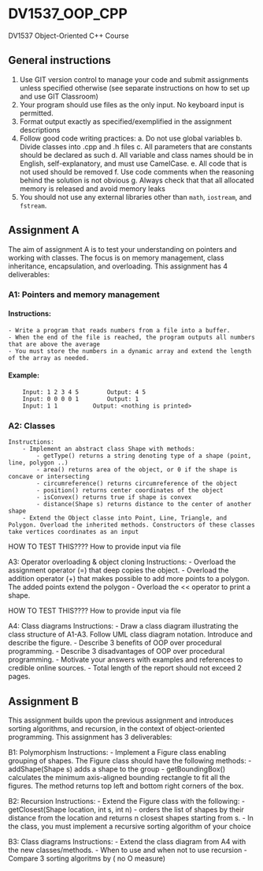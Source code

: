 # DV1537_OOP_CPP
DV1537 Object-Oriented C++ Course




## General instructions

1. Use GIT version control to manage your code and submit assignments unless specified otherwise (see separate instructions on how to set up and use GIT Classroom)
2. Your program should use files as the only input. No keyboard input is permitted.
3. Format output exactly as specified/exemplified in the assignment descriptions
3. Follow good code writing practices:
	a. Do not use global variables
	b. Divide classes into .cpp and .h files
	c. All parameters that are constants should be declared as such
	d. All variable and class names should be in English, self-explanatory, and must use CamelCase. 
	e. All code that is not used should be removed
	f. Use code comments when the reasoning behind the solution is not obvious
	g. Always check that that all allocated memory is released and avoid memory leaks
4. You should not use any external libraries other than `math`, `iostream`, and `fstream`. 



## Assignment A

The aim of assignment A is to test your understanding on pointers and working with classes. The focus
is on memory management, class inheritance, encapsulation, and overloading. This assignment has 4 deliverables:

### A1: Pointers and memory management

#### Instructions:
	- Write a program that reads numbers from a file into a buffer. 
	- When the end of the file is reached, the program outputs all numbers that are above the average
	- You must store the numbers in a dynamic array and extend the length of the array as needed.

#### Example:
```
	Input: 1 2 3 4 5		Output: 4 5
	Input: 0 0 0 0 1		Output: 1
	Input: 1 1			Output: <nothing is printed> 
```

### A2: Classes
	Instructions:
		- Implement an abstract class Shape with methods:
			- getType() returns a string denoting type of a shape (point, line, polygon ..)
			- area() returns area of the object, or 0 if the shape is concave or intersecting
			- circumreference() returns circumreference of the object
			- position() returns center coordinates of the object
			- isConvex() returns true if shape is convex
			- distance(Shape s) returns distance to the center of another shape
		- Extend the Object classe into Point, Line, Triangle, and Polygon. Overload the inherited methods. Constructors of these classes take vertices coordinates as an input

HOW TO TEST THIS???? How to provide input via file


A3: Operator overloading & object cloning
	Instructions:
		- Overload the assignment operator (=) that deep copies the object. 
		- Overload the addition operator (+) that makes possible to add more points to a polygon. The added points extend the polygon
		- Overload the << operator to print a shape.
		
HOW TO TEST THIS???? How to provide input via file


A4: Class diagrams
	Instructions:
		- Draw a class diagram illustrating the class structure of A1-A3. Follow UML class diagram notation. Introduce and describe the figure.
		- Describe 3 benefits of OOP over procedural programming.
		- Describe 3 disadvantages of OOP over procedural programming. 
		- Motivate your answers with examples and references to credible online sources.
		- Total length of the report should not exceed 2 pages.


Assignment B
------------
This assignment builds upon the previous assignment and introduces sorting algorithms, and recursion, in the context of 
object-oriented programming. This assignment has 3 deliverables:


B1: Polymorphism
	Instructions:
		- Implement a Figure class enabling grouping of shapes. The Figure class should have the following methods:
			- addShape(Shape s) adds a shape to the group
			- getBoundingBox() calculates the minimum axis-aligned bounding rectangle to fit all the figures. The method returns top left and bottom right corners of the box.
			
B2: Recursion
	Instructions:
		- Extend the Figure class with the following:
			- getClosest(Shape location, int s, int n) - orders the list of shapes by their distance from the location and returns n closest shapes starting from s.
			- In the class, you must implement a recursive sorting algorithm of your choice


B3: Class diagrams
	Instructions:
		- Extend the class diagram from A4 with the new classes/methods.
		- When to use and when not to use recursion
		- Compare 3 sorting algoritms by ( no O measure)

